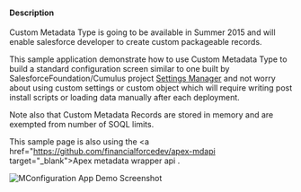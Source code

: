 #### Description

Custom Metadata Type is going to be available in Summer 2015 and will enable salesforce developer to create custom packageable records. 

This sample application demonstrate how to use Custom Metadata Type to build a standard configuration screen similar to one built by SalesforceFoundation/Cumulus project  <a href="https://github.com/SalesforceFoundation/Cumulus/blob/dev/src/pages/STG_SettingsManager.page" target="_blank">Settings Manager</a>  and not worry about using custom settings or custom object which will require writing post install scripts or loading data manually after each deployment. 

Note also that Custom Metadata Records are stored in memory and are exempted from number of SOQL limits.

This sample page is also using the <a href="https://github.com/financialforcedev/apex-mdapi target="_blank">Apex metadata wrapper api</a> .


![MConfiguration App Demo Screenshot](https://github.com/jbpringuey/SFDCConfig/blob/master/images/Configuration.png)
